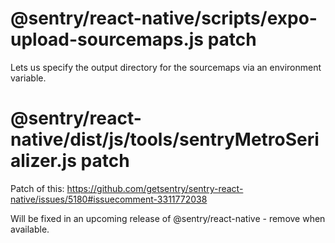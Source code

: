 # @sentry/react-native/scripts/expo-upload-sourcemaps.js patch

Lets us specify the output directory for the sourcemaps via an environment variable.

# @sentry/react-native/dist/js/tools/sentryMetroSerializer.js patch

Patch of this: https://github.com/getsentry/sentry-react-native/issues/5180#issuecomment-3311772038

Will be fixed in an upcoming release of @sentry/react-native - remove when available.
